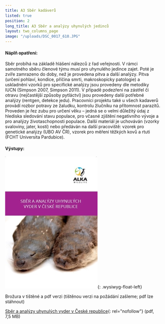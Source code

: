 ```yaml
---
title: A3 Sběr kadáverů
listed: true
position: 2
long_title: A3 Sběr a analýzy uhynulých jedinců
layout: two_columns_page
image: "/uploads/DSC_0017_610.JPG"
---
```

####  Náplň opatření: 

Sběr probíhá na základě hlášení nálezců z řad veřejnosti. V rámci
samotného sběru členové týmu musí pro uhynulého jedince zajet. Poté je
zvíře zamrazeno do doby, než je provedena pitva a další analýzy. Pitva
(určení pohlaví, kondice, příčina smrti, makroskopicky patologie) a
uskladnění vzorků pro specifické analýzy jsou provedeny dle metodiky
IUCN (Simpson 2007, Simpson 2011). V případě podezření na zástřel či
otravu (nejčastější způsoby pytláctví) jsou provedeny další potřebné
analýzy (rentgen, detekce jedu). Pracovníci projektu také u všech
kadaverů provádí rozbor potravy ze žaludku, kontrolu žlučníku na
přítomnost parazitů. Proveden je řez zubu pro určení věku – jedná se o
velmi důležitý údaj z hlediska sledování stavu populace, pro včasné
zjištění negativního vývoje a pro analýzy životaschopnosti populace.
Další materiál je uchováván (vzorky svaloviny, jater, kostí) nebo
předáván na další pracoviště: vzorek pro genetické analýzy (UBO AV ČR),
vzorek pro měření těžkých kovů a rtuti (FCHT Universita Pardubice). 

#### Výstupy:

![](/uploads/titulni_strana_300.jpg){: .wysiwyg-float-left}   





Brožura v tištěné a pdf verzi (tištěnou verzi na požádání zašleme; pdf
lze stáhnout) 



[Sběr a analýzy uhynulých vyder v České
republice](/uploads/ALKA_-_Sb_r_a_anal_zy_vyder_-_web.pdf
"ALKA_-_Sb_r_a_anal_zy_vyd..."){: rel="nofollow"} (pdf, 7,5 MB)
